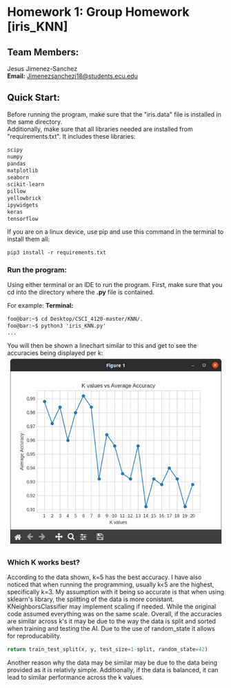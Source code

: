 # Homework 1: Group Homework [iris_KNN]
## Team Members:
Jesus Jimenez-Sanchez <br> 
**Email:** Jimenezsanchezj18@students.ecu.edu

## Quick Start:
Before running the program, make sure that the "iris.data" file is installed in the same directory.<br>
Additionally, make sure that all libraries needed are installed from "requirements.txt". It includes these libraries:
```
scipy
numpy
pandas
matplotlib
seaborn
scikit-learn
pillow
yellowbrick
ipywidgets
keras
tensorflow
```

If you are on a linux device, use pip and use this command in the terminal to install them all:

```console
pip3 install -r requirements.txt
```
### Run the program:
Using either terminal or an IDE to run the program. First, make sure that you cd into the directory where the **.py** file is contained.

For example:
**Terminal:**
```console
foo@bar:~$ cd Desktop/CSCI_4120-master/KNN/.
foo@bar:~$ python3 'iris_KNN.py'
...
```
You will then be shown a linechart similar to this and get to see the accuracies being displayed per k:
![linechart plotting K values vs Average Accuracy](matplotlib_HW1.png)

### Which K works best?
According to the data shown, k=5 has the best accuracy. I have also noticed that when running the programming, usually k<5 are the highest, specifically k=3.
My assumption with it being so accurate is that when using sklearn's library, the splitting of the data is more conistant. <br>
KNeighborsClassifier may implement scaling if needed. While the original code assumed everything was on the same scale. 
Overall, if the accuracies are similar across k's it may be due to the way the data is split and sorted when training and testing the AI. Due to the use of random_state it allows for reproducability.
```python
return train_test_split(x, y, test_size=1-split, random_state=42)
```
Another reason why the data may be similar may be due to the data being provided as it is relativly simple. Additionally, if the data is balanced, it can lead to similar performance across the k values.
